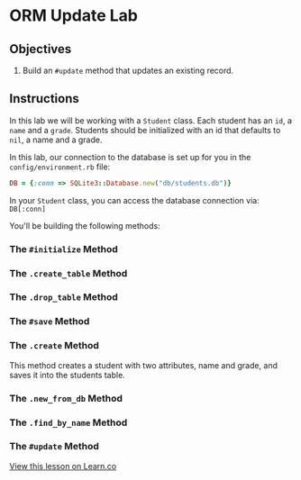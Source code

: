 # ORM Update Lab

## Objectives

1. Build an `#update` method that updates an existing record.

## Instructions

In this lab we will be working with a `Student` class. Each student has an `id`, a `name` and a `grade`. Students should be initialized with an id that defaults to `nil`, a name and a grade.

In this lab, our connection to the database is set up for you in the `config/environment.rb` file:

```ruby
DB = {:conn => SQLite3::Database.new("db/students.db")}
```

In your `Student` class, you can access the database connection via: `DB[:conn]`

You'll be building the following methods:

### The `#initialize` Method

<!-- This method takes in three arguments, the id, name and grade. The id should default to `nil`.  -->

### The `.create_table` Method

<!-- This class method creates the students table with columns that match the attributes of our individual students: an id (which is the primary key), the name and the grade. -->

### The `.drop_table` Method

<!-- This class method should be responsible for dropping the students table. -->

### The `#save` Method

<!-- This instance method inserts a new row into the database using the attributes of the given object. This method *also* assigns the `id` attribute of the object once the row has been inserted into the database. -->

### The `.create` Method

This method creates a student with two attributes, name and grade, and saves it into the students table.

### The `.new_from_db` Method

<!-- This class method takes an argument of an array. When we call this method we will pass it the array that is the row returned from the database by the execution of a SQL query. We can anticipate that this array will contain three elements in this order: the id, name and grade of a student.

The `.new_from_db` method uses these three array elements to create a new `Student` object with these attributes. -->

### The `.find_by_name` Method

<!-- This class method takes in an argument of a name. It queries the database table for a record that has a name of the name passed in as an argument. Then it uses the `#new_from_db` method to instantiate a `Student` object with the database row that the SQL query returns. -->

### The `#update` Method

<!-- This method updates the database row mapped to the given `Student` instance. -->


<a href='https://learn.co/lessons/orm-update-lab' data-visibility='hidden'>View this lesson on Learn.co</a>
